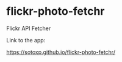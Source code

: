 # flickr-photo-fetchr
Flickr API Fetcher

Link to the app: 

https://sotoxp.github.io/flickr-photo-fetchr/